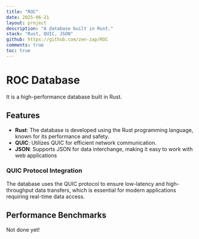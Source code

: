 ```yaml
---
title: "ROC"
date: 2025-06-21
layout: project
description: "A database built in Rust."
stack: "Rust, QUIC, JSON"
github: https://github.com/zen-zap/ROC
comments: true
toc: true
---
```


# ROC Database

It is a high-performance database built in Rust.

## Features

- **Rust**: The database is developed using the Rust programming language, known for its performance and safety.
- **QUIC**: Utilizes QUIC for efficient network communication.
- **JSON**: Supports JSON for data interchange, making it easy to work with web applications

### QUIC Protocol Integration

The database uses the QUIC protocol to ensure low-latency and high-throughput data transfers, which is essential for modern applications requiring real-time data access.

## Performance Benchmarks

Not done yet!